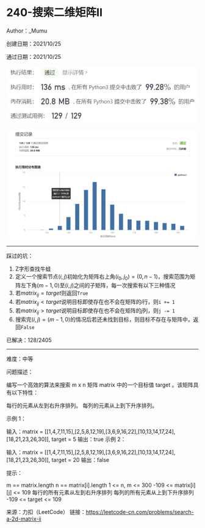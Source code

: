 # 240-搜索二维矩阵II

Author：_Mumu

创建日期：2021/10/25

通过日期：2021/10/25

![](./通过截图2.jpg)

![](./通过截图1.jpg)

*****

踩过的坑：

1. Z字形查找牛蛙
2. 定义一个搜索节点$(i,j)$​初始化为矩阵右上角$(i_0,j_0)=(0,n-1)$​​，搜索范围为矩阵左下角$(m-1,0)$​至$(i,j)$​之间的子矩阵，每一次搜索有以下三种情况
3. 若$matrix_{ij}=target$则返回`True`
4. 若$matrix_{ij}<target$​​​说明目标即使存在也不会在矩阵的$i$​行，则`i += 1`
5. 若$matrix_{ij}>target$​说明目标即使存在也不会在矩阵的$j$​​列，则`j -= 1`
6. 搜索完$(i,j)=(m-1,0)$的情况后若还未找到目标，则目标不存在与矩阵中，返回`False`

已解决：128/2405

*****

难度：中等

问题描述：

编写一个高效的算法来搜索 m x n 矩阵 matrix 中的一个目标值 target 。该矩阵具有以下特性：

每行的元素从左到右升序排列。
每列的元素从上到下升序排列。


示例 1：


输入：matrix = [[1,4,7,11,15],[2,5,8,12,19],[3,6,9,16,22],[10,13,14,17,24],[18,21,23,26,30]], target = 5
输出：true
示例 2：


输入：matrix = [[1,4,7,11,15],[2,5,8,12,19],[3,6,9,16,22],[10,13,14,17,24],[18,21,23,26,30]], target = 20
输出：false


提示：

m == matrix.length
n == matrix[i].length
1 <= n, m <= 300
-109 <= matrix[i][j] <= 109
每行的所有元素从左到右升序排列
每列的所有元素从上到下升序排列
-109 <= target <= 109

来源：力扣（LeetCode）
链接：https://leetcode-cn.com/problems/search-a-2d-matrix-ii
